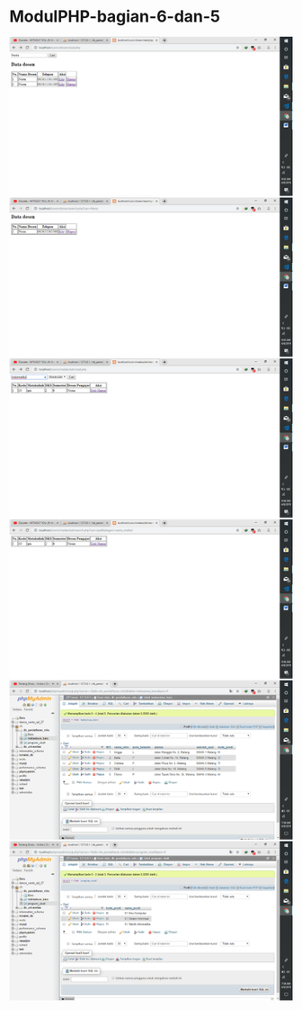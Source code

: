 # ModulPHP-bagian-6-dan-5
![alt text](https://github.com/Nesta2002/ModulPHP-bagian-6-dan-5/blob/master/Screenshot%20(287).png)
![alt text](https://github.com/Nesta2002/ModulPHP-bagian-6-dan-5/blob/master/Screenshot%20(288).png)
![alt text](https://github.com/Nesta2002/ModulPHP-bagian-6-dan-5/blob/master/Screenshot%20(289).png)
![alt text](https://github.com/Nesta2002/ModulPHP-bagian-6-dan-5/blob/master/Screenshot%20(290).png)
![alt text](https://github.com/Nesta2002/ModulPHP-bagian-6-dan-5/blob/master/Screenshot%20(291).png)
![alt text](https://github.com/Nesta2002/ModulPHP-bagian-6-dan-5/blob/master/Screenshot%20(292).png)
